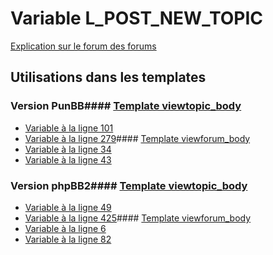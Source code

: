 # Variable L_POST_NEW_TOPIC
[Explication sur le forum des forums](http://forum.forumactif.com/t294113-listing-des-variables#L_POST_NEW_TOPIC)
## Utilisations dans les templates
### Version PunBB#### [Template viewtopic_body](punbb/viewtopic_body.md)
* [Variable à la ligne 101](../punbb/viewtopic_body.tpl#L101)
* [Variable à la ligne 279](../punbb/viewtopic_body.tpl#L279)#### [Template viewforum_body](punbb/viewforum_body.md)
* [Variable à la ligne 34](../punbb/viewforum_body.tpl#L34)
* [Variable à la ligne 43](../punbb/viewforum_body.tpl#L43)
### Version phpBB2#### [Template viewtopic_body](subsilver/viewtopic_body.md)
* [Variable à la ligne 49](../subsilver/viewtopic_body.tpl#L49)
* [Variable à la ligne 425](../subsilver/viewtopic_body.tpl#L425)#### [Template viewforum_body](subsilver/viewforum_body.md)
* [Variable à la ligne 6](../subsilver/viewforum_body.tpl#L6)
* [Variable à la ligne 82](../subsilver/viewforum_body.tpl#L82)